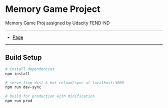 # Memory Game Project

Memory Game Proj assigned by Udacity FEND-ND

---
* [Page](https://ah-salah.github.io/memory-game/)
---

## Build Setup

``` bash
# install dependencies
npm install

# serve from dist & hot reload/sync at localhost:3000
npm run dev-sync

# build for production with minification
npm run prod

```

